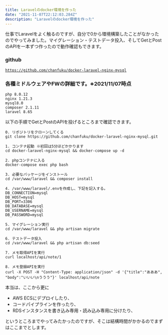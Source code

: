 ```yaml
---
title: Laravelのdocker環境を作った
date: "2021-11-07T22:12:03.284Z"
description: "Laravelのdocker環境を作った"
---
```


仕事でLaravelをよく触るのですが、自分で0から環境構築したことがなかったのでやってみました。マイグレーション・テストデータ投入、そしてGetとPostのAPIを一本ずつ作ったので動作確認もできます。

### github

<a href="https://github.com/chanfuku/docker-laravel-nginx-mysql" target="_blank">`https://github.com/chanfuku/docker-laravel-nginx-mysql`</a>

### 各種ミドルウェアやFWの詳細です。※2021/11/07時点
```
php 8.0.12
nginx 1.21.3
mysql8.0
composer 2.1.11
laravel 8.65
```

以下の手順でGetとPostのAPIを投げるところまで確認できます。

```
0. リポジトリをクローンしてくる
git clone https://github.com/chanfuku/docker-laravel-nginx-mysql.git

1. コンテナ起動 ※初回は5分ほどかかります
cd docker-laravel-nginx-mysql && docker-compose up -d

2. phpコンテナに入る
docker-compose exec php bash

3. 必要なパッケージをインストール
cd /var/www/laravel && composer install

4. /var/www/laravel/.envを作成し、下記を記入する。
DB_CONNECTION=mysql
DB_HOST=mysql
DB_PORT=3306
DB_DATABASE=mysql
DB_USERNAME=mysql
DB_PASSWORD=mysql

5. マイグレーション実行
cd /var/www/laravel && php artisan migrate

6. テストデータ投入
cd /var/www/laravel && php artisan db:seed

7. メモ取得APIを実行
curl localhost/api/note/1

8. メモ登録APIを実行
curl -X POST -H "Content-Type: application/json" -d '{"title":"あああ", "body":"いいい\nううう"}' localhost/api/note
```

本当は、ここから更に

* AWS ECSにデプロイしたり、
* コードパイプラインを作ったり、
* RDSインスタンスを書き込み専用・読み込み専用に分けたり、

というところまでやってみたかったのですが、そこは結構時間がかかるのでまずはここまでとします。
